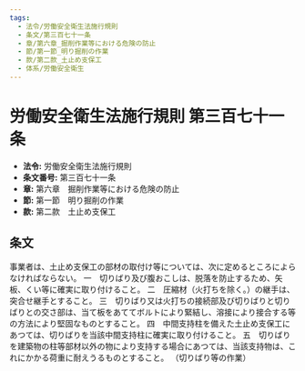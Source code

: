 ```yaml
---
tags:
  - 法令/労働安全衛生法施行規則
  - 条文/第三百七十一条
  - 章/第六章_掘削作業等における危険の防止
  - 節/第一節_明り掘削の作業
  - 款/第二款_土止め支保工
  - 体系/労働安全衛生
---
```

# 労働安全衛生法施行規則 第三百七十一条

- **法令:** 労働安全衛生法施行規則
- **条文番号:** 第三百七十一条
- **章:** 第六章　掘削作業等における危険の防止
- **節:** 第一節　明り掘削の作業
- **款:** 第二款　土止め支保工

## 条文
事業者は、土止め支保工の部材の取付け等については、次に定めるところによらなければならない。
一　切りばり及び腹おこしは、脱落を防止するため、矢板、くい等に確実に取り付けること。
二　圧縮材（火打ちを除く。）の継手は、突合せ継手とすること。
三　切りばり又は火打ちの接続部及び切りばりと切りばりとの交さ部は、当て板をあててボルトにより緊結し、溶接により接合する等の方法により堅固なものとすること。
四　中間支持柱を備えた土止め支保工にあつては、切りばりを当該中間支持柱に確実に取り付けること。
五　切りばりを建築物の柱等部材以外の物により支持する場合にあつては、当該支持物は、これにかかる荷重に耐えうるものとすること。
（切りばり等の作業）

